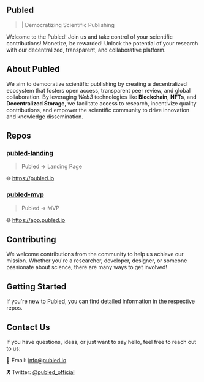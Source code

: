 ## Publed 
> | Democratizing Scientific Publishing

Welcome to the Publed! Join us and take control of your scientific contributions! Monetize, be rewarded! Unlock the potential of your research with our decentralized, transparent, and collaborative platform.

## About Publed

We aim to democratize scientific publishing by creating a decentralized ecosystem that fosters open access, transparent peer review, and global collaboration. By leveraging _Web3_ technologies like **Blockchain**, **NFTs**, and **Decentralized Storage**, we facilitate access to research, incentivize quality contributions, and empower the scientific community to drive innovation and knowledge dissemination.

## Repos


### [publed-landing](https://github.com/publed/publed-landing)
> Publed → Landing Page

🌐 https://publed.io

### [publed-mvp](https://github.com/publed/publed-mvp)
> Publed → MVP

🌐 https://app.publed.io


## Contributing

We welcome contributions from the community to help us achieve our mission. Whether you're a researcher, developer, designer, or someone passionate about science, there are many ways to get involved!


## Getting Started

If you're new to Publed, you can find detailed information in the respective repos.

## Contact Us

If you have questions, ideas, or just want to say hello, feel free to reach out to us:

📧 Email: info@publed.io

𝑿 Twitter: [@publed_official](https://twitter.com/publed_official)

